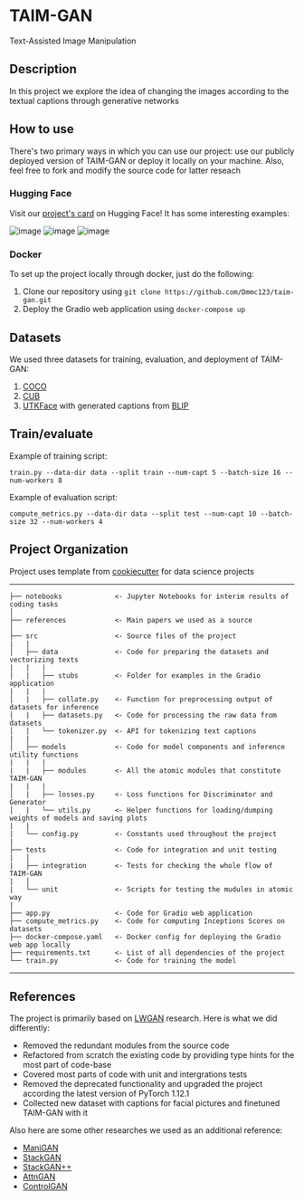 # TAIM-GAN

Text-Assisted Image Manipulation

## Description

In this project we explore the idea of changing the images according to the textual captions through generative networks

## How to use

There's two primary ways in which you can use our project: use our publicly deployed version of TAIM-GAN or deploy it locally on your machine. Also, feel free to fork and modify the source code for latter reseach

### Hugging Face

Visit our [project's card](https://huggingface.co/spaces/ML701G7/taim-gan) on Hugging Face! It has some interesting examples:

![image](https://user-images.githubusercontent.com/54360024/206266447-14af0ab7-cc2c-478a-a5fd-ac0f53496685.png)
![image](https://user-images.githubusercontent.com/54360024/206266487-4e7bc584-eb44-45b6-b820-f07bc9707b22.png)
![image](https://user-images.githubusercontent.com/54360024/206266506-f0c03fa0-5a18-4f54-a61c-8ec7398a4d29.png)

### Docker

To set up the project locally through docker, just do the following:
1. Clone our repository using `git clone https://github.com/Dmmc123/taim-gan.git`
2. Deploy the Gradio web application using `docker-compose up`

## Datasets

We used three datasets for training, evaluation, and deployment of TAIM-GAN:
1. [COCO](https://cocodataset.org/#download)
2. [CUB](https://www.vision.caltech.edu/datasets/cub_200_2011/)
3. [UTKFace](https://susanqq.github.io/UTKFace/) with generated captions from [BLIP](https://huggingface.co/spaces/Salesforce/BLIP)

## Train/evaluate

Example of training script:

```
train.py --data-dir data --split train --num-capt 5 --batch-size 16 --num-workers 8
```

Example of evaluation script:

```
compute_metrics.py --data-dir data --split test --num-capt 10 --batch-size 32 --num-workers 4
```

## Project Organization

Project uses template from [cookiecutter](https://drivendata.github.io/cookiecutter-data-science) for data science projects

------------

    ├── notebooks             <- Jupyter Notebooks for interim results of coding tasks
    │
    ├── references            <- Main papers we used as a source
    │
    ├── src                   <- Source files of the project
    |   | 
    │   ├── data              <- Code for preparing the datasets and vectorizing texts
    |   |   |
    │   |   ├── stubs         <- Folder for examples in the Gradio application
    |   |   |
    │   |   ├── collate.py    <- Function for preprocessing output of datasets for inference
    │   |   ├── datasets.py   <- Code for processing the raw data from datasets
    │   |   └── tokenizer.py  <- API for tokenizing text captions
    |   |
    │   ├── models            <- Code for model components and inference utility functions
    |   |   |
    |   |   ├── modules       <- All the atomic modules that constitute TAIM-GAN
    |   |   |
    │   |   ├── losses.py     <- Loss functions for Discriminator and Generator
    │   |   └── utils.py      <- Helper functions for loading/dumping weights of models and saving plots
    |   |
    |   └── config.py         <- Constants used throughout the project
    |
    ├── tests                 <- Code for integration and unit testing
    |   │
    |   ├── integration       <- Tests for checking the whole flow of TAIM-GAN
    |   │ 
    |   └── unit              <- Scripts for testing the mudules in atomic way
    |        
    ├── app.py                <- Code for Gradio web application
    ├── compute_metrics.py    <- Code for computing Inceptions Scores on datasets
    ├── docker-compose.yaml   <- Docker config for deploying the Gradio web app locally
    ├── requirements.txt      <- List of all dependencies of the project
    └── train.py              <- Code for training the model

--------

## References

The project is primarily based on [LWGAN](https://github.com/mrlibw/Lightweight-Manipulation/) research. Here is what we did differently:

* Removed the redundant modules from the source code
* Refactored from scratch the existing code by providing type hints for the most part of code-base
* Covered most parts of code with unit and intergrations tests
* Removed the deprecated functionality and upgraded the project according the latest version of PyTorch 1.12.1
* Collected new dataset with captions for facial pictures and finetuned TAIM-GAN with it

Also here are some other researches we used as an additional reference:

* [ManiGAN](https://github.com/mrlibw/ManiGAN)
* [StackGAN](https://github.com/hanzhanggit/StackGAN)
* [StackGAN++](https://github.com/hanzhanggit/StackGAN-v2)
* [AttnGAN](https://github.com/taoxugit/AttnGAN)
* [ControlGAN](https://github.com/mrlibw/ControlGAN)
